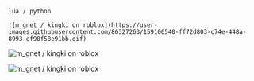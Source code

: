 ```lua / python```

```![m_gnet / kingki on roblox](https://user-images.githubusercontent.com/86327263/159106540-ff72d803-c74e-448a-8993-ef98f58e91bb.gif)```

![m_gnet / kingki on roblox](https://raw.githubusercontent.com/shitnuts/stats/4aa0503cdb369325ce0f2030db6e8ea75261c9cd/generated/overview.svg)

![m_gnet / kingki on roblox](https://raw.githubusercontent.com/shitnuts/stats/4aa0503cdb369325ce0f2030db6e8ea75261c9cd/generated/languages.svg)
